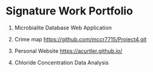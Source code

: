 # Signature Work Portfolio

1. Microbialite Database Web Application

2. Crime map
  https://github.com/mccr7715/Project4.git

4. Personal Website
   https://acurtler.github.io/

6. Chloride Concentration Data Analysis

